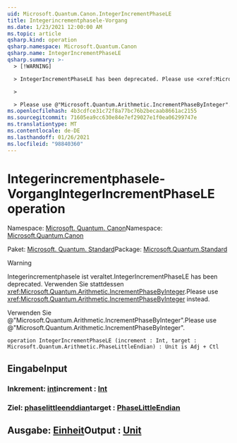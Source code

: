 ```yaml
---
uid: Microsoft.Quantum.Canon.IntegerIncrementPhaseLE
title: Integerincrementphasele-Vorgang
ms.date: 1/23/2021 12:00:00 AM
ms.topic: article
qsharp.kind: operation
qsharp.namespace: Microsoft.Quantum.Canon
qsharp.name: IntegerIncrementPhaseLE
qsharp.summary: >-
  > [!WARNING]

  > IntegerIncrementPhaseLE has been deprecated. Please use <xref:Microsoft.Quantum.Arithmetic.IncrementPhaseByInteger> instead.

  >

  > Please use @"Microsoft.Quantum.Arithmetic.IncrementPhaseByInteger".
ms.openlocfilehash: 4b3cdfce31c72f8a77bc76b2becaab8661ac2155
ms.sourcegitcommit: 71605ea9cc630e84e7ef29027e1f0ea06299747e
ms.translationtype: MT
ms.contentlocale: de-DE
ms.lasthandoff: 01/26/2021
ms.locfileid: "98840360"
---
```

# <a name="integerincrementphasele-operation"></a><span data-ttu-id="58063-102">Integerincrementphasele-Vorgang</span><span class="sxs-lookup"><span data-stu-id="58063-102">IntegerIncrementPhaseLE operation</span></span>

<span data-ttu-id="58063-103">Namespace: [Microsoft. Quantum. Canon](xref:Microsoft.Quantum.Canon)</span><span class="sxs-lookup"><span data-stu-id="58063-103">Namespace: [Microsoft.Quantum.Canon](xref:Microsoft.Quantum.Canon)</span></span>

<span data-ttu-id="58063-104">Paket: [Microsoft. Quantum. Standard](https://nuget.org/packages/Microsoft.Quantum.Standard)</span><span class="sxs-lookup"><span data-stu-id="58063-104">Package: [Microsoft.Quantum.Standard](https://nuget.org/packages/Microsoft.Quantum.Standard)</span></span>


> [!WARNING]
> <span data-ttu-id="58063-105">Integerincrementphasele ist veraltet.</span><span class="sxs-lookup"><span data-stu-id="58063-105">IntegerIncrementPhaseLE has been deprecated.</span></span> <span data-ttu-id="58063-106">Verwenden Sie stattdessen <xref:Microsoft.Quantum.Arithmetic.IncrementPhaseByInteger>.</span><span class="sxs-lookup"><span data-stu-id="58063-106">Please use <xref:Microsoft.Quantum.Arithmetic.IncrementPhaseByInteger> instead.</span></span>
>
> <span data-ttu-id="58063-107">Verwenden Sie @"Microsoft.Quantum.Arithmetic.IncrementPhaseByInteger".</span><span class="sxs-lookup"><span data-stu-id="58063-107">Please use @"Microsoft.Quantum.Arithmetic.IncrementPhaseByInteger".</span></span>



```qsharp
operation IntegerIncrementPhaseLE (increment : Int, target : Microsoft.Quantum.Arithmetic.PhaseLittleEndian) : Unit is Adj + Ctl
```


## <a name="input"></a><span data-ttu-id="58063-108">Eingabe</span><span class="sxs-lookup"><span data-stu-id="58063-108">Input</span></span>

### <a name="increment--int"></a><span data-ttu-id="58063-109">Inkrement: [int](xref:microsoft.quantum.lang-ref.int)</span><span class="sxs-lookup"><span data-stu-id="58063-109">increment : [Int](xref:microsoft.quantum.lang-ref.int)</span></span>




### <a name="target--phaselittleendian"></a><span data-ttu-id="58063-110">Ziel: [phaselittleenddian](xref:Microsoft.Quantum.Arithmetic.PhaseLittleEndian)</span><span class="sxs-lookup"><span data-stu-id="58063-110">target : [PhaseLittleEndian](xref:Microsoft.Quantum.Arithmetic.PhaseLittleEndian)</span></span>





## <a name="output--unit"></a><span data-ttu-id="58063-111">Ausgabe: [Einheit](xref:microsoft.quantum.lang-ref.unit)</span><span class="sxs-lookup"><span data-stu-id="58063-111">Output : [Unit](xref:microsoft.quantum.lang-ref.unit)</span></span>

